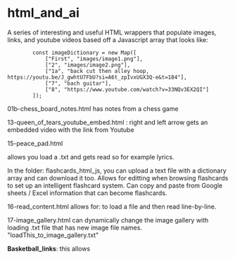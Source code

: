 # html_and_ai

A series of interesting and useful HTML wrappers that populate images, links, and youtube videos based off  a Javascript array that looks like: 

            const imageDictionary = new Map([
                ["First", "images/image1.png"],
                ["2", "images/image2.png"],
                ["1a", "back cut then alley hoop, https://youtu.be/J_gwhtU7FbU?si=A6t_zpIvxUGX3Q-e&t=184"],
                ["7", "bach guitar"],
                ["8", "https://www.youtube.com/watch?v=33NQv3EX2QI"]
            ]);



01b-chess_board_notes.html has notes from a chess game

13-queen_of_tears_youtube_embed.html : right and left arrow gets an embedded video with the link from Youtube

15-peace_pad.html

allows you load a .txt and gets read so for example lyrics.  



In the folder: flashcards_html_js, you can upload a text file with a dictionary array and can download it too.  Allows for editting when browsing flashcards to set up an intelligent flashcard system.  Can copy and paste from Google sheets / Excel information that can become flashcards. 



16-read_content.html allows for: to load a file and then read line-by-line.

17-image_gallery.html can dynamically change the image gallery with loading .txt file that has new image file names.  "loadThis_to_image_gallery.txt"

**Basketball_links**: this allows 
